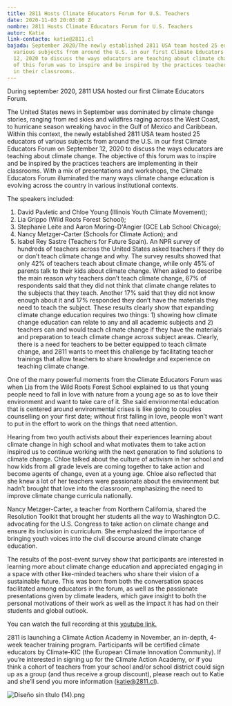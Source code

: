 ```yaml
---
title: 2811 Hosts Climate Educators Forum for U.S. Teachers
date: 2020-11-03 20:03:00 Z
nombre: 2811 Hosts Climate Educators Forum for U.S. Teachers
autor: Katie
link-contacto: katie@2811.cl
bajada: September 2020/The newly established 2811 USA team hosted 25 educators of
  various subjects from around the U.S. in our first Climate Educators Forum on September
  12, 2020 to discuss the ways educators are teaching about climate change. The objective
  of this forum was to inspire and be inspired by the practices teachers are implementing
  in their classrooms.
---
```


During september 2020, 2811 USA hosted our first Climate Educators Forum. 
<!--mas-->

The United States news in September was dominated by climate change stories, ranging from red skies and wildfires raging across the West Coast, to hurricane season wreaking havoc in the Gulf of Mexico and Caribbean. Within this context, the newly established 2811 USA team hosted 25 educators of various subjects from around the U.S. in our first Climate Educators Forum on September 12, 2020 to discuss the ways educators are teaching about climate change. The objective of this forum was to inspire and be inspired by the practices teachers are implementing in their classrooms. With a mix of presentations and workshops, the Climate Educators Forum illuminated the many ways climate change education is evolving across the country in various institutional contexts.

The speakers included: 
1. David Pavletic and Chloe Young (Illinois Youth Climate Movement); 
2. Lia Grippo (Wild Roots Forest School);
3. Stephanie Leite and Aaron Moring-D'Angier (GCE Lab School Chicago);
4. Nancy Metzger-Carter (Schools for Climate Action); and
5. Isabel Rey Sastre (Teachers for Future Spain).
An NPR survey of hundreds of teachers across the United States asked teachers if they do or don’t teach climate change and why. The survey results showed that only 42% of teachers teach about climate change, while only 45% of parents talk to their kids about climate change. When asked to describe the main reason why teachers don’t teach climate change, 67% of respondents said that they did not think that climate change relates to the subjects that they teach. Another 17% said that they did not know enough about it and 17% responded they don’t have the materials they need to teach the subject. These results clearly show that expanding climate change education requires two things: 1) showing how climate change education can relate to any and all academic subjects and 2) teachers can and would teach climate change if they have the materials and preparation to teach climate change across subject areas. Clearly, there is a need for teachers to be better equipped to teach climate change, and 2811 wants to meet this challenge by facilitating teacher trainings that allow teachers to share knowledge and experience on teaching climate change.

One of the many powerful moments from the Climate Educators Forum was when Lia from the Wild Roots Forest School explained to us that young people need to fall in love with nature from a young age so as to love their environment and want to take care of it. She said environmental education that is centered around environmental crises is like going to couples counselling on your first date; without first falling in love, people won’t want to put in the effort to work on the things that need attention. 

Hearing from two youth activists about their experiences learning about climate change in high school and what motivates them to take action inspired us to continue working with the next generation to find solutions to climate change. Chloe talked about the culture of activism in her school and how kids from all grade levels are coming together to take action and become agents of change, even at a young age. Chloe also reflected that she knew a lot of her teachers were passionate about the environment but hadn’t brought that love into the classroom, emphasizing the need to improve climate change curricula nationally.

Nancy Metzger-Carter, a teacher from Northern California, shared the Resolution Toolkit that brought her students all the way to Washington D.C. advocating for the U.S. Congress to take action on climate change and ensure its inclusion in curriculum. She emphasized the importance of bringing youth voices into the civil discourse around climate change education.

The results of the post-event survey show that participants are interested in learning more about climate change education and appreciated engaging in a space with other like-minded teachers who share their vision of a sustainable future. This was born from both the conversation spaces facilitated among educators in the forum, as well as the passionate presentations given by climate leaders, which gave insight to both the personal motivations of their work as well as the impact it has had on their students and global outlook.

You can watch the full recording at this [youtube link.](https://www.youtube.com/watch?v=RBVJxrkN3tg&feature=youtu.be)

2811 is launching a Climate Action Academy in November, an in-depth, 4-week teacher training program. Participants will be certified climate educators by Climate-KIC (the European Climate Innovation Community). If you’re interested in signing up for the Climate Action Academy, or if you think a cohort of teachers from your school and/or school district could sign up as a group (and thus receive a group discount), please reach out to Katie and she’ll send you more information (katie@2811.cl).

![Diseño sin título (14).png](/uploads/Disen%CC%83o%20sin%20ti%CC%81tulo%20(14).png)